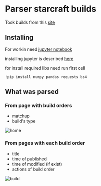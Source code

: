 # Parser starcraft builds

Took builds from this [site](https://lotv.spawningtool.com/build/)

## Installing
For workin need [jupyter notebook](http://jupyter.org/)

installing jupyter is described [here](http://jupyter.org/install.html)

for install required libs need run first cell 
```
!pip install numpy pandas requests bs4
```

## What was parsed
### From page with build orders
- matchup
- build's type

![home](https://user-images.githubusercontent.com/24289268/34647800-0064f4da-f3b7-11e7-9c38-18bcfe65f707.png)

### From pages with each build order
- title
- time of published
- time of modified (if exist)
- actions of build order 

![build](https://user-images.githubusercontent.com/24289268/34647986-44230992-f3bb-11e7-8189-21e047290a7f.png)
